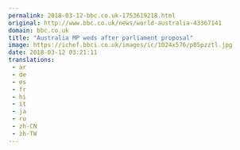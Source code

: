 ```yaml
---
permalink: 2018-03-12-bbc.co.uk-1753619218.html
original: http://www.bbc.co.uk/news/world-australia-43367141
domain: bbc.co.uk
title: "Australia MP weds after parliament proposal"
image: https://ichef.bbci.co.uk/images/ic/1024x576/p05pzztl.jpg
date: 2018-03-12 03:21:11
translations: 
 - ar
 - de
 - es
 - fr
 - hi
 - it
 - ja
 - ru
 - zh-CN
 - zh-TW
---
```


